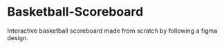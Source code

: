 # Basketball-Scoreboard

Interactive basketball scoreboard made from scratch by following a figma design.
